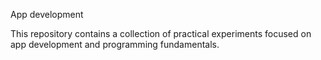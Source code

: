 App development

This repository contains a collection of practical experiments focused on app development and programming fundamentals.
